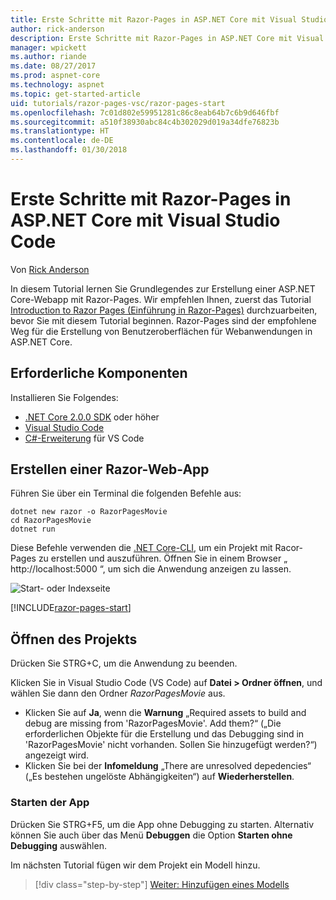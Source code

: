 ```yaml
---
title: Erste Schritte mit Razor-Pages in ASP.NET Core mit Visual Studio Code
author: rick-anderson
description: Erste Schritte mit Razor-Pages in ASP.NET Core mit Visual Studio Code
manager: wpickett
ms.author: riande
ms.date: 08/27/2017
ms.prod: aspnet-core
ms.technology: aspnet
ms.topic: get-started-article
uid: tutorials/razor-pages-vsc/razor-pages-start
ms.openlocfilehash: 7c01d802e59951281c86c8eab64b7c6b9d646fbf
ms.sourcegitcommit: a510f38930abc84c4b302029d019a34dfe76823b
ms.translationtype: HT
ms.contentlocale: de-DE
ms.lasthandoff: 01/30/2018
---
```

# <a name="getting-started-with-razor-pages-in-aspnet-core-with-visual-studio-code"></a>Erste Schritte mit Razor-Pages in ASP.NET Core mit Visual Studio Code

Von [Rick Anderson](https://twitter.com/RickAndMSFT)

In diesem Tutorial lernen Sie Grundlegendes zur Erstellung einer ASP.NET Core-Webapp mit Razor-Pages. Wir empfehlen Ihnen, zuerst das Tutorial [Introduction to Razor Pages (Einführung in Razor-Pages)](xref:mvc/razor-pages/index) durchzuarbeiten, bevor Sie mit diesem Tutorial beginnen. Razor-Pages sind der empfohlene Weg für die Erstellung von Benutzeroberflächen für Webanwendungen in ASP.NET Core.

## <a name="prerequisites"></a>Erforderliche Komponenten

Installieren Sie Folgendes:

* [.NET Core 2.0.0 SDK](https://www.microsoft.com/net/core) oder höher
* [Visual Studio Code](https://code.visualstudio.com)
* [C#-Erweiterung](https://marketplace.visualstudio.com/items?itemName=ms-vscode.csharp) für VS Code 

## <a name="create-a-razor-web-app"></a>Erstellen einer Razor-Web-App

Führen Sie über ein Terminal die folgenden Befehle aus:

```console
dotnet new razor -o RazorPagesMovie
cd RazorPagesMovie
dotnet run
```

Diese Befehle verwenden die [.NET Core-CLI](https://docs.microsoft.com/dotnet/core/tools/dotnet), um ein Projekt mit Racor-Pages zu erstellen und auszuführen. Öffnen Sie in einem Browser „ http://localhost:5000 “, um sich die Anwendung anzeigen zu lassen.

![Start- oder Indexseite](../razor-pages/razor-pages-start/_static/home.png)

[!INCLUDE[razor-pages-start](../../includes/RP/razor-pages-start.md)]

## <a name="open-the-project"></a>Öffnen des Projekts

Drücken Sie STRG+C, um die Anwendung zu beenden.

Klicken Sie in Visual Studio Code (VS Code) auf **Datei > Ordner öffnen**, und wählen Sie dann den Ordner *RazorPagesMovie* aus.

- Klicken Sie auf **Ja**, wenn die **Warnung** „Required assets to build and debug are missing from 'RazorPagesMovie'. Add them?“ („Die erforderlichen Objekte für die Erstellung und das Debugging sind in 'RazorPagesMovie' nicht vorhanden. Sollen Sie hinzugefügt werden?“) angezeigt wird.
- Klicken Sie bei der **Infomeldung** „There are unresolved depedencies“ („Es bestehen ungelöste Abhängigkeiten“) auf **Wiederherstellen**.

### <a name="launch-the-app"></a>Starten der App

Drücken Sie STRG+F5, um die App ohne Debugging zu starten. Alternativ können Sie auch über das Menü **Debuggen** die Option **Starten ohne Debugging** auswählen.

Im nächsten Tutorial fügen wir dem Projekt ein Modell hinzu. 

>[!div class="step-by-step"]
[Weiter: Hinzufügen eines Modells](xref:tutorials/razor-pages-vsc/model)  
